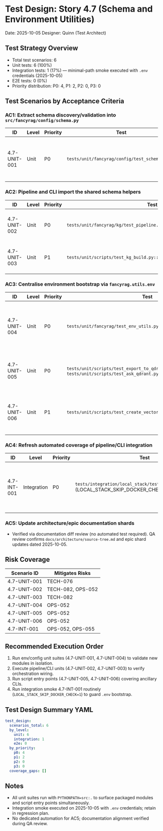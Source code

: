 # Test Design: Story 4.7 (Schema and Environment Utilities)

Date: 2025-10-05
Designer: Quinn (Test Architect)

## Test Strategy Overview

- Total test scenarios: 6
- Unit tests: 6 (100%)
- Integration tests: 1 (17%) — minimal-path smoke executed with `.env` credentials (2025-10-05)
- E2E tests: 0 (0%)
- Priority distribution: P0: 4, P1: 2, P2: 0, P3: 0

## Test Scenarios by Acceptance Criteria

### AC1: Extract schema discovery/validation into `src/fancyrag/config/schema.py`

| ID            | Level | Priority | Test | Justification |
| ------------- | ----- | -------- | ---- | ------------- |
| 4.7-UNIT-001  | Unit  | P0       | `tests/unit/fancyrag/config/test_schema.py::*` | Validates default/custom schema resolution and error handling, guarding TECH-076 |

### AC2: Pipeline and CLI import the shared schema helpers

| ID            | Level | Priority | Test | Justification |
| ------------- | ----- | -------- | ---- | ------------- |
| 4.7-UNIT-002  | Unit  | P0       | `tests/unit/fancyrag/kg/test_pipeline.py::test_run_pipeline_writes_log` | Confirms pipeline composes packaged schema/environment helpers without behaviour drift |
| 4.7-UNIT-003  | Unit  | P1       | `tests/unit/scripts/test_kg_build.py::test_run_pipeline_success` | Exercises CLI → pipeline wiring to ensure schema import path remains intact |

### AC3: Centralise environment bootstrap via `fancyrag.utils.env`

| ID            | Level | Priority | Test | Justification |
| ------------- | ----- | -------- | ---- | ------------- |
| 4.7-UNIT-004  | Unit  | P0       | `tests/unit/fancyrag/test_env_utils.py::*` | Covers `.env` discovery overrides, failure modes, and custom sequences (OPS-052) |
| 4.7-UNIT-005  | Unit  | P0       | `tests/unit/scripts/test_export_to_qdrant.py::*`, `tests/unit/scripts/test_ask_qdrant.py::*` | Ensures script entry points enforce required env vars |
| 4.7-UNIT-006  | Unit  | P1       | `tests/unit/scripts/test_create_vector_index.py::test_main_success` | Verifies vector-index CLI still bootstraps environment correctly |

### AC4: Refresh automated coverage of pipeline/CLI integration

| ID            | Level       | Priority | Test | Justification |
| ------------- | ----------- | -------- | ---- | ------------- |
| 4.7-INT-001   | Integration | P0       | `tests/integration/local_stack/test_minimal_path_smoke.py` (LOCAL_STACK_SKIP_DOCKER_CHECK=1) | Confirms end-to-end bootstrap sequencing with `.env` credentials, covering OPS-052 |

### AC5: Update architecture/epic documentation shards

- Verified via documentation diff review (no automated test required). QA review confirms `docs/architecture/source-tree.md` and epic shard updates dated 2025-10-05.

## Risk Coverage

| Scenario ID   | Mitigates Risks |
| ------------- | ---------------- |
| 4.7-UNIT-001  | TECH-076 |
| 4.7-UNIT-002  | TECH-082, OPS-052 |
| 4.7-UNIT-003  | TECH-082 |
| 4.7-UNIT-004  | OPS-052 |
| 4.7-UNIT-005  | OPS-052 |
| 4.7-UNIT-006  | OPS-052 |
| 4.7-INT-001   | OPS-052, OPS-055 |

## Recommended Execution Order

1. Run env/config unit suites (4.7-UNIT-001, 4.7-UNIT-004) to validate new modules in isolation.
2. Execute pipeline/CLI units (4.7-UNIT-002, 4.7-UNIT-003) to verify orchestration wiring.
3. Run script entry points (4.7-UNIT-005, 4.7-UNIT-006) covering ancillary CLIs.
4. Run integration smoke 4.7-INT-001 routinely (`LOCAL_STACK_SKIP_DOCKER_CHECK=1`) to guard `.env` bootstrap.

## Test Design Summary YAML
```yaml
test_design:
  scenarios_total: 6
  by_level:
    unit: 6
    integration: 1
    e2e: 0
  by_priority:
    p0: 4
    p1: 2
    p2: 0
    p3: 0
  coverage_gaps: []
```

## Notes
- All unit suites run with `PYTHONPATH=src:.` to surface packaged modules and script entry points simultaneously.
- Integration smoke executed on 2025-10-05 with `.env` credentials; retain in regression plan.
- No dedicated automation for AC5; documentation alignment verified during QA review.
